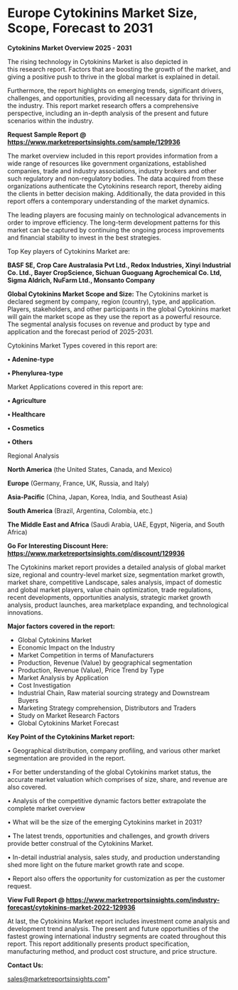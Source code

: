# Europe Cytokinins Market Size, Scope, Forecast to 2031

<Strong> Cytokinins Market Overview 2025 - 2031</strong>

The rising technology in Cytokinins Market is also depicted in this research report. Factors that are boosting the growth of the market, and giving a positive push to thrive in the global market is explained in detail.

Furthermore, the report highlights on emerging trends, significant drivers, challenges, and opportunities, providing all necessary data for thriving in the industry. This report market research offers a comprehensive perspective, including an in-depth analysis of the present and future scenarios within the industry.

<strong>Request Sample Report @ <a href=https://www.marketreportsinsights.com/sample/129936>https://www.marketreportsinsights.com/sample/129936</a></strong>

The market overview included in this report provides information from a wide range of resources like government organizations, established companies, trade and industry associations, industry brokers and other such regulatory and non-regulatory bodies. The data acquired from these organizations authenticate the Cytokinins research report, thereby aiding the clients in better decision making. Additionally, the data provided in this report offers a contemporary understanding of the market dynamics.

The leading players are focusing mainly on technological advancements in order to improve efficiency. The long-term development patterns for this market can be captured by continuing the ongoing process improvements and financial stability to invest in the best strategies.

Top Key players of Cytokinins Market are:

<strong>BASF SE, Crop Care Australasia Pvt Ltd., Redox Industries, Xinyi Industrial Co. Ltd., Bayer CropScience, Sichuan Guoguang Agrochemical Co. Ltd, Sigma Aldrich, NuFarm Ltd., Monsanto Company</strong>

<strong><b>Global Cytokinins Market Scope and Size:</b></strong>
The Cytokinins market is declared segment by company, region (country), type, and application. Players, stakeholders, and other participants in the global Cytokinins market will gain the market scope as they use the report as a powerful resource. The segmental analysis focuses on revenue and product by type and application and the forecast period of 2025-2031.

Cytokinins Market Types covered in this report are:

<strong>• Adenine-type

• Phenylurea-type</strong>

Market Applications covered in this report are:

<strong>• Agriculture

• Healthcare

• Cosmetics

• Others</strong> 

Regional Analysis

<strong>North America</strong> (the United States, Canada, and Mexico)

<strong>Europe</strong> (Germany, France, UK, Russia, and Italy)

<strong>Asia-Pacific</strong> (China, Japan, Korea, India, and Southeast Asia)

<strong>South America</strong> (Brazil, Argentina, Colombia, etc.)

<strong>The Middle East and Africa</strong> (Saudi Arabia, UAE, Egypt, Nigeria, and South Africa)

<strong>Go For Interesting Discount Here: <a href=https://www.marketreportsinsights.com/discount/129936>https://www.marketreportsinsights.com/discount/129936</a></strong>

The Cytokinins market report provides a detailed analysis of global market size, regional and country-level market size, segmentation market growth, market share, competitive Landscape, sales analysis, impact of domestic and global market players, value chain optimization, trade regulations, recent developments, opportunities analysis, strategic market growth analysis, product launches, area marketplace expanding, and technological innovations.

<strong><b>Major factors covered in the report:</b></strong>
<ul>
  <li>Global Cytokinins Market </li>
  <li>Economic Impact on the Industry</li>
  <li>Market Competition in terms of Manufacturers</li>
  <li>Production, Revenue (Value) by geographical segmentation</li>
  <li>Production, Revenue (Value), Price Trend by Type</li>
  <li>Market Analysis by Application</li>
  <li>Cost Investigation</li>
  <li>Industrial Chain, Raw material sourcing strategy and Downstream Buyers</li>
  <li>Marketing Strategy comprehension, Distributors and Traders</li>
  <li>Study on Market Research Factors</li>
  <li>Global Cytokinins Market Forecast</li>
</ul>

<strong><b>Key Point of the Cytokinins Market report:</b></strong>

• Geographical distribution, company profiling, and various other market segmentation are provided in the report.

• For better understanding of the global Cytokinins market status, the accurate market valuation which comprises of size, share, and revenue are also covered.

• Analysis of the competitive dynamic factors better extrapolate the complete market overview

• What will be the size of the emerging Cytokinins market in 2031?

• The latest trends, opportunities and challenges, and growth drivers provide better construal of the Cytokinins Market.

• In-detail industrial analysis, sales study, and production understanding shed more light on the future market growth rate and scope.

• Report also offers the opportunity for customization as per the customer request.

<strong><b>View Full Report @ <a href=https://www.marketreportsinsights.com/industry-forecast/cytokinins-market-2022-129936>https://www.marketreportsinsights.com/industry-forecast/cytokinins-market-2022-129936</a></b></strong>


At last, the Cytokinins Market report includes investment come analysis and development trend analysis. The present and future opportunities of the fastest growing international industry segments are coated throughout this report. This report additionally presents product specification, manufacturing method, and product cost structure, and price structure.

<strong>Contact Us:</strong>

sales@marketreportsinsights.com"

